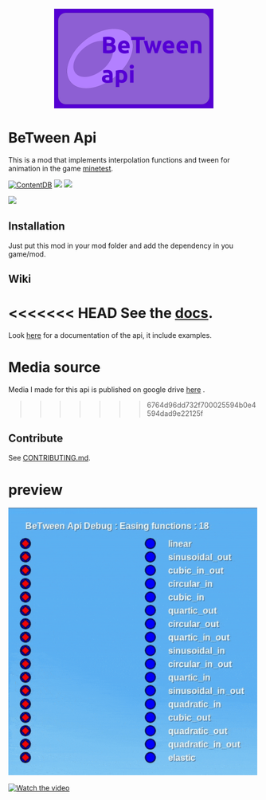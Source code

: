 
<p align=center>
	<img src="screenshot.png">
</p>

# BeTween Api

This is a mod that implements interpolation functions and tween for animation in the game [minetest](https://www.minetest.net/).

[![ContentDB](https://content.minetest.net/packages/_gianpy_/api_between/shields/downloads/)](https://content.minetest.net/packages/_gianpy_/api_between/)
![](https://img.shields.io/github/license/GianptDev/between-api-minetest)
[![](https://img.shields.io/readthedocs/between-api-minetest)](https://between-api-minetest.readthedocs.io/en/latest/)

[![](https://img.shields.io/readthedocs/between-api-minetest?style=plastic)](https://between-api-minetest.readthedocs.io/en/latest/)

## Installation

Just put this mod in your mod folder and add the dependency in you game/mod.

## Wiki

<<<<<<< HEAD
See the [docs](https://between-api-minetest.readthedocs.io/en/latest/).
=======
Look [here](https://between-api-minetest.readthedocs.io/en/latest/) for a documentation of the api, it include examples.

# Media source

Media I made for this api is published on google drive [here](https://drive.google.com/drive/folders/1kp2ljRgsPWEx1zjvCLJ-GepSpDH2Cqzf?usp=sharing) .
>>>>>>> 6764d96dd732f700025594b0e4594dad9e22125f

## Contribute

See [CONTRIBUTING.md](/CONTRIBUTING.md).

# preview

<img width=500 src="resources/showcase.gif">

[![Watch the video](https://i9.ytimg.com/vi_webp/QsXYjIiz_fw/mqdefault.webp?v=63072c7e&sqp=CKzanJgG&rs=AOn4CLAMlpZ0xSXNwdNtsb1GQJGYcegm6A)](https://youtu.be/FzuNvx5aFR8)
